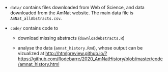 

-  `data/` contains files downloaded from Web of Science, and data downloaded from the AmNat website. The main data file is `AmNat_allAbstracts.csv`.

-  `code/` contains code to  

    -  download missing abstracts (`downloadAbstracts.R`)

    -  analyse the data (`amnat_history.Rmd`), whose output can be vizualized at <http://htmlpreview.github.io/?https://github.com/flodebarre/2020_AmNatHistory/blob/master/code/amnat_history.html>

   
